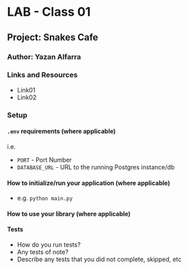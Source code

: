 # LAB - Class 01

## Project: Snakes Cafe

### Author: Yazan Alfarra

### Links and Resources

- Link01
- Link02

### Setup

#### `.env` requirements (where applicable)

i.e.

- `PORT` - Port Number
- `DATABASE_URL` - URL to the running Postgres instance/db

#### How to initialize/run your application (where applicable)

- e.g. `python main.py`

#### How to use your library (where applicable)

#### Tests

- How do you run tests?
- Any tests of note?
- Describe any tests that you did not complete, skipped, etc